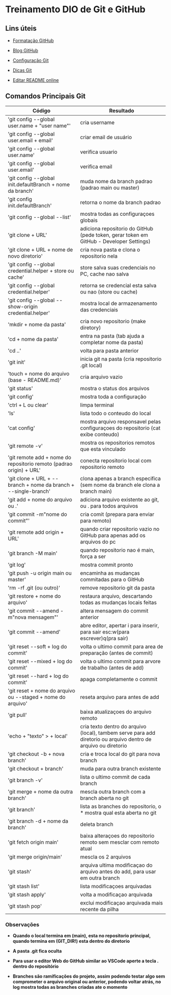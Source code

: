 
# Treinamento DIO de Git e GitHub

## Lins úteis

- [Formatação GitHub](https://docs.github.com/pt/get-started/writing-on-github/working-with-advanced-formatting/organizing-information-with-tables)

- [Blog GitHub](https://github.blog/)

- [Configuração Git](https://git-scm.com/docs)

- [Dicas Git](https://medium.com/@habbema/malhando-o-git-9175ab29ef6a)

- [Editar README online](https://readme.so/pt)



## Comandos Principais Git




|Código | Resultado|
|---|---|
|'git config --global user.name + "user name"' | cria username|
|'git config --global user.email + email' | criar email de usuário|
|'git config --global user.name' | verifica usuario|
|'git config --global user.email' | verifica email|
|'git config --global init.defaultBranch + nome da branch' | muda nome da branch padrao (padrao main ou master)|
|'git config init.defaultBranch' | retorna o nome da branch padrao|
|'git config --global --list' | mostra todas as configuraçoes globais|
|'git clone + URL' | adiciona repositorio do GitHub (pede token, gerar token em GitHub - Developer Settings)|
|'git clone + URL + nome de novo diretorio' | cria nova pasta e clona o repositorio nela|
|'git config --global credential.helper + store ou cache' | store salva suas credenciais no PC, cache nao salva|
|'git config --global credential.helper' | retorna se credencial esta salva ou nao (store ou cache)|
|'git config --global --show-origin credential.helper' | mostra local de armazenamento das credenciais |
|'mkdir + nome da pasta' | cria novo repositorio (make diretory)|
|'cd + nome da pasta' | entra na pasta (tab ajuda a completar nome da pasta)|
|'cd ..' | volta para pasta anterior|
|'git init' | inicia git na pasta (cria repositorio .git local)|
|'touch + nome do arquivo (base - README.md)' | cria arquivo vazio|
|'git status' | mostra o status dos arquivos|
|'git config' | mostra toda a configuração|
|'ctrl + L ou clear' | limpa terminal|
|'ls' | lista todo o conteudo do local|
|'cat config' | mostra arquivo responsavel pelas configuraçoes do repositorio (cat exibe conteudo)|
|'git remote -v' | mostra os repositorios remotos que esta vinculado |
|'git remote add + nome do repositorio remoto (padrao origin) + URL' | conecta repositorio local com repositorio remoto|
|'git clone + URL + --branch + nome da branch + --single-branch' | clona apenas a branch especifica (sem nome da branch ele clona a branch main)|
|'git add + nome do arquivo ou .' | adiciona arquivo existente ao git, ou . para todos arquivos|
|'git commit -m"nome do commit"'| cria comit (prepara para enviar para remoto)|
|'git remote add origin + URL' |quando criar repositorio vazio no GitHub para apenas add os arquivos do pc|
|'git branch -M main' | quando repositorio nao é main, força a ser|
|'git log' | mostra commit pronto |
|'git push -u origin main ou master'|encaminha as mudanças commitadas para o GitHub|
|'rm -rf .git (ou outro)' | remove repositorio git da pasta |
|'git restore + nome do arquivo' | restaura arquivo, descartando todas as mudanças locais feitas |
|'git commit --amend -m"nova mensagem"' | altera mensagem do commit anterior|
|'git commit --amend' | abre editor, apertar i para inserir, para sair esc:w(para escrever)q(pra sair) |
|'git reset --soft + log do commit' | volta o ultimo commit para area de preparação (antes de commit)|
|'git reset --mixed + log do commit' | volta o ultimo commit para arvore de trabalho (antes de add)|
|'git reset --hard + log do commit' |apaga completamente o commit|
|'git reset + nome do arquivo ou --staged + nome do arquivo'| reseta arquivo para antes de add |
|'git pull' | baixa atualizaçoes do arquivo remoto|
|'echo + "texto" > + local' | cria texto dentro do arquivo (local), tambem serve para add diretorio ou arquivo dentro de arquivo ou diretorio|
|'git checkout -b + nova branch' | cria e troca local do git para nova branch|
|'git checkout + branch' | muda para outra branch existente|
|'git branch -v' | lista o ultimo commit de cada branch|
|'git merge + nome da outra branch' | mescla outra branch com a branch aberta no git|
|'git branch'| lista as branches do repositorio, o * mostra qual esta aberta no git|
|'git branch -d + nome da branch' | deleta branch|
|'git fetch origin main' | baixa alteraçoes do repositorio remoto sem mesclar com remoto atual|
|'git merge origin/main' |mescla os 2 arquivos|
|'git stash'| arquiva ultima modificaçao do arquivo antes do add, para usar em outra branch|
|'git stash list' | lista modificaçoes arquivadas|
|'git stash apply' | volta a modificaçao arquivada|
|'git stash pop'| exclui modificaçao arquivada mais recente da pilha|




### Observações

- **Quando o local termina em (main), esta no repositorio principal, quando termina em (GIT_DIR!) esta dentro do diretorio**

- **A pasta .git fica oculta**

- **Para usar o editor Web do GitHub similar ao VSCode aperte a tecla . dentro do repositório**

- **Branches são ramificações do projeto, assim podendo testar algo sem comprometer o arquivo original ou anterior, podendo voltar atrás, no log mostra todas as branches criadas ate o momento**




